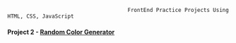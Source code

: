                                           FrontEnd Practice Projects Using HTML, CSS, JavaScript




#### Project  2 - [Random Color Generator](https://github.com/SarthakChaudhary46/100-Days-Of-CODE/tree/main/Day%201) 
